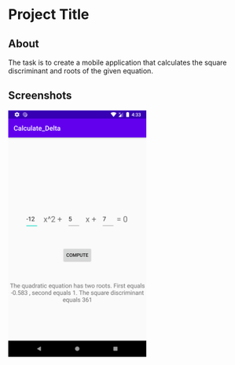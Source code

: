 # Project Title

## About <a name = "about"></a>

The task is to create a mobile application that calculates  the square discriminant and roots of the given equation. 

## Screenshots <a name = "screenshots"></a>

<img src="https://github.com/JuliaSzymanska/Mobile_Systems/blob/main/Ex_1/.readme/Ex_1.png" alt="Ex_1 screenshot" height="500"/>